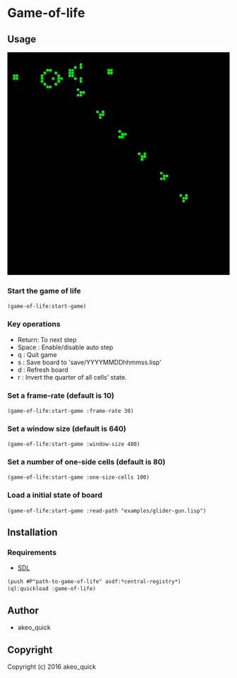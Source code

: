 # Game-of-life

## Usage

![Game-of-life](image/game-of-life.png)

### Start the game of life

```common-lisp
(game-of-life:start-game)
```

### Key operations

* Return: To next step
* Space : Enable/disable auto step
* q     : Quit game
* s     : Save board to 'save/YYYYMMDDhhmmss.lisp'
* d     : Refresh board
* r     : Invert the quarter of all cells' state.

### Set a frame-rate (default is 10)

```common-lisp
(game-of-life:start-game :frame-rate 30)
```

### Set a window size (default is 640)

```common-lisp
(game-of-life:start-game :window-size 480)
```

### Set a number of one-side cells (default is 80)

```common-lisp
(game-of-life:start-game :one-size-cells 100)
```

### Load a initial state of board

```common-lisp
(game-of-life:start-game :read-path "examples/glider-gun.lisp")
```

## Installation

### Requirements

* [SDL](https://www.libsdl.org/)

```common-lisp
(push #P"path-to-game-of-life" asdf:*central-registry*)
(ql:quickload :game-of-life)
```

## Author

* akeo_quick

## Copyright

Copyright (c) 2016 akeo_quick
